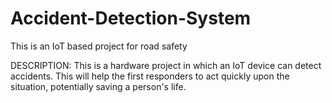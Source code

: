 # Accident-Detection-System
This is an IoT based project for road safety

DESCRIPTION:
This is a hardware project in which an IoT device can detect accidents.
This will help the first responders to act quickly upon the situation, potentially saving a person's life.
